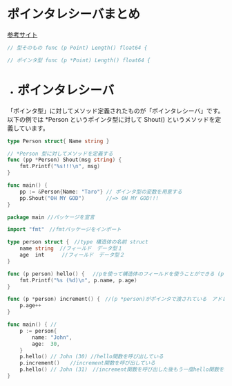 # ポインタレシーバまとめ
<a href="https://skatsuta.github.io/2015/12/29/value-receiver-pointer-receiver/">参考サイト</a><br>

```go
// 型そのもの func (p Point) Length() float64 {

// ポインタ型 func (p *Point) Length() float64 {
```

- # ポインタレシーバ
「ポインタ型」に対してメソッド定義されたものが「ポインタレシーバ」です。以下の例では *Person というポインタ型に対して Shout() というメソッドを定義しています。

```go
type Person struct{ Name string }

// *Person 型に対してメソッドを定義する
func (pp *Person) Shout(msg string) {
    fmt.Printf("%s!!!\n", msg)
}

func main() {
    pp := &Person{Name: "Taro"} // ポインタ型の変数を用意する
    pp.Shout("OH MY GOD")       //=> OH MY GOD!!!
}
```

```go
package main //パッケージを宣言

import "fmt"　//fmtパッケージをインポート

type person struct {　//type 構造体の名前 struct
	name string  //フィールド　データ型１　　
	age  int　    //フィールド　データ型２　
}

func (p person) hello() { 　//pを使って構造体のフィールドを使うことができる (p person)がレシーバ　(変数　型)　hello()が関数
	fmt.Printf("%s (%d)\n", p.name, p.age)
}

func (p *person) increment() {　//(p *person)がポインタで渡されている　アドレスを格納するための変数が用意されてるのがポインタ
	p.age++
}

func main() { //
	p := person{
		name: "John",
		age:  30,
	}
	p.hello() // John (30) //hello関数を呼び出している
	p.increment()　　//increment関数を呼び出している
	p.hello() // John (31)　//increment関数を呼び出した後もう一度hello関数を呼び出しているためageが一つ増えて３１になる
}
```
